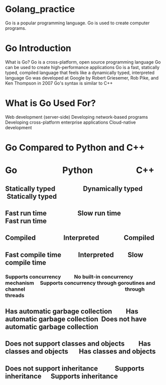 # Golang_practice

Go is a popular programming language.
Go is used to create computer programs.

# Go Introduction
What is Go?
Go is a cross-platform, open source programming language
Go can be used to create high-performance applications
Go is a fast, statically typed, compiled language that feels like a dynamically typed, interpreted language
Go was developed at Google by Robert Griesemer, Rob Pike, and Ken Thompson in 2007
Go's syntax is similar to C++

# What is Go Used For?
Web development (server-side)
Developing network-based programs
Developing cross-platform enterprise applications
Cloud-native development


# Go Compared to Python and C++
#      Go &nbsp; &nbsp; &nbsp; &nbsp; &nbsp; &nbsp;&nbsp; &nbsp; &nbsp; &nbsp; &nbsp; Python &nbsp; &nbsp; &nbsp;  &nbsp; &nbsp; &nbsp; &nbsp; &nbsp; &nbsp; &nbsp;  C++

## Statically typed&nbsp; &nbsp; &nbsp; &nbsp; &nbsp; &nbsp;&nbsp; &nbsp; &nbsp; &nbsp;Dynamically typed&nbsp; &nbsp; &nbsp; &nbsp;&nbsp; &nbsp; &nbsp; &nbsp;Statically typed


## Fast run time &nbsp; &nbsp; &nbsp; &nbsp; &nbsp; &nbsp; &nbsp; &nbsp; &nbsp; &nbsp;Slow run time &nbsp;&nbsp; &nbsp; &nbsp; &nbsp; &nbsp; &nbsp; &nbsp; &nbsp; Fast run time


## Compiled&nbsp; &nbsp; &nbsp; &nbsp; &nbsp;&nbsp; &nbsp; &nbsp;&nbsp;&nbsp;&nbsp; Interpreted &nbsp;&nbsp;&nbsp;&nbsp;&nbsp;&nbsp;&nbsp;&nbsp; &nbsp; &nbsp; &nbsp; Compiled


## Fast compile time&nbsp;&nbsp;&nbsp;&nbsp;&nbsp;&nbsp;&nbsp;&nbsp;&nbsp;&nbsp;&nbsp;Interpreted&nbsp;&nbsp;&nbsp;&nbsp;&nbsp;&nbsp;&nbsp;&nbsp;&nbsp;Slow compile time


### Supports concurrency &nbsp;&nbsp;&nbsp;&nbsp;&nbsp;&nbsp; &nbsp;&nbsp;&nbsp;No built-in concurrency mechanism   &nbsp;&nbsp;&nbsp; Supports concurrency through goroutines and channel&nbsp;&nbsp;&nbsp;&nbsp;&nbsp;&nbsp;&nbsp;&nbsp;&nbsp;&nbsp;&nbsp;&nbsp;&nbsp;&nbsp;&nbsp;&nbsp; &nbsp;&nbsp;&nbsp;&nbsp;&nbsp;&nbsp;&nbsp;&nbsp;&nbsp;&nbsp; &nbsp;&nbsp;&nbsp;&nbsp;&nbsp;&nbsp;&nbsp;&nbsp;  &nbsp;&nbsp;&nbsp;&nbsp;&nbsp;&nbsp;&nbsp;&nbsp;&nbsp;&nbsp;&nbsp;&nbsp;&nbsp;&nbsp;&nbsp;&nbsp;&nbsp;&nbsp; &nbsp;&nbsp;&nbsp;&nbsp;&nbsp;&nbsp;&nbsp;&nbsp;&nbsp;&nbsp;&nbsp;&nbsp;&nbsp;&nbsp;&nbsp;&nbsp;&nbsp;&nbsp;&nbsp;&nbsp;&nbsp;&nbsp;&nbsp;&nbsp;&nbsp;&nbsp;  through threads

## Has automatic garbage collection&nbsp;&nbsp;&nbsp;&nbsp;&nbsp;&nbsp;&nbsp;&nbsp;&nbsp;Has automatic garbage collection&nbsp;&nbsp;Does not have automatic garbage collection


## Does not support classes and objects&nbsp;&nbsp;&nbsp;&nbsp;&nbsp;&nbsp;&nbsp;&nbsp;&nbsp;Has classes and objects&nbsp;&nbsp;&nbsp;&nbsp;&nbsp;&nbsp; Has classes and objects


## Does not support inheritance&nbsp;&nbsp;&nbsp;&nbsp;&nbsp;&nbsp;&nbsp;&nbsp;&nbsp;&nbsp;&nbsp;Supports inheritance&nbsp;&nbsp;&nbsp;&nbsp;&nbsp;&nbsp;Supports inheritance

